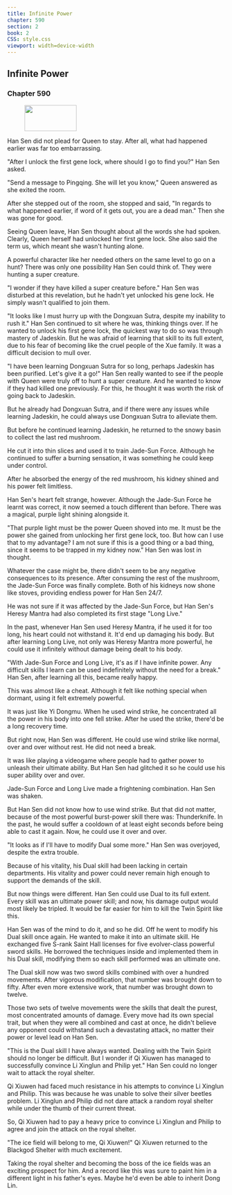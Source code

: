 ```yaml
---
title: Infinite Power
chapter: 590
section: 2
book: 2
CSS: style.css
viewport: width=device-width
---
```


## Infinite Power

### Chapter 590

<figure>
	<img src="../Images/gem.gif" alt="" id="gem" width="120" height="60" />
</figure>

Han Sen did not plead for Queen to stay. After all, what had happened earlier was far too embarrassing.

"After I unlock the first gene lock, where should I go to find you?" Han Sen asked.

"Send a message to Pingqing. She will let you know," Queen answered as she exited the room.

After she stepped out of the room, she stopped and said, "In regards to what happened earlier, if word of it gets out, you are a dead man." Then she was gone for good.

Seeing Queen leave, Han Sen thought about all the words she had spoken. Clearly, Queen herself had unlocked her first gene lock. She also said the term us, which meant she wasn't hunting alone.

A powerful character like her needed others on the same level to go on a hunt? There was only one possibility Han Sen could think of. They were hunting a super creature.

"I wonder if they have killed a super creature before." Han Sen was disturbed at this revelation, but he hadn't yet unlocked his gene lock. He simply wasn't qualified to join them.

"It looks like I must hurry up with the Dongxuan Sutra, despite my inability to rush it." Han Sen continued to sit where he was, thinking things over. If he wanted to unlock his first gene lock, the quickest way to do so was through mastery of Jadeskin. But he was afraid of learning that skill to its full extent, due to his fear of becoming like the cruel people of the Xue family. It was a difficult decision to mull over.

"I have been learning Dongxuan Sutra for so long, perhaps Jadeskin has been purified. Let's give it a go!" Han Sen really wanted to see if the people with Queen were truly off to hunt a super creature. And he wanted to know if they had killed one previously. For this, he thought it was worth the risk of going back to Jadeskin.

But he already had Dongxuan Sutra, and if there were any issues while learning Jadeskin, he could always use Dongxuan Sutra to alleviate them.

But before he continued learning Jadeskin, he returned to the snowy basin to collect the last red mushroom.

He cut it into thin slices and used it to train Jade-Sun Force. Although he continued to suffer a burning sensation, it was something he could keep under control.

After he absorbed the energy of the red mushroom, his kidney shined and his power felt limitless.

Han Sen's heart felt strange, however. Although the Jade-Sun Force he learnt was correct, it now seemed a touch different than before. There was a magical, purple light shining alongside it.

"That purple light must be the power Queen shoved into me. It must be the power she gained from unlocking her first gene lock, too. But how can I use that to my advantage? I am not sure if this is a good thing or a bad thing, since it seems to be trapped in my kidney now." Han Sen was lost in thought.

Whatever the case might be, there didn't seem to be any negative consequences to its presence. After consuming the rest of the mushroom, the Jade-Sun Force was finally complete. Both of his kidneys now shone like stoves, providing endless power for Han Sen 24/7.

He was not sure if it was affected by the Jade-Sun Force, but Han Sen's Heresy Mantra had also completed its first stage "Long Live."

In the past, whenever Han Sen used Heresy Mantra, if he used it for too long, his heart could not withstand it. It'd end up damaging his body. But after learning Long Live, not only was Heresy Mantra more powerful, he could use it infinitely without damage being dealt to his body.

"With Jade-Sun Force and Long Live, it's as if I have infinite power. Any difficult skills I learn can be used indefinitely without the need for a break." Han Sen, after learning all this, became really happy.

This was almost like a cheat. Although it felt like nothing special when dormant, using it felt extremely powerful.

It was just like Yi Dongmu. When he used wind strike, he concentrated all the power in his body into one fell strike. After he used the strike, there'd be a long recovery time.

But right now, Han Sen was different. He could use wind strike like normal, over and over without rest. He did not need a break.

It was like playing a videogame where people had to gather power to unleash their ultimate ability. But Han Sen had glitched it so he could use his super ability over and over.

Jade-Sun Force and Long Live made a frightening combination. Han Sen was shaken.

But Han Sen did not know how to use wind strike. But that did not matter, because of the most powerful burst-power skill there was: Thunderknife. In the past, he would suffer a cooldown of at least eight seconds before being able to cast it again. Now, he could use it over and over.

"It looks as if I'll have to modify Dual some more." Han Sen was overjoyed, despite the extra trouble.

Because of his vitality, his Dual skill had been lacking in certain departments. His vitality and power could never remain high enough to support the demands of the skill.

But now things were different. Han Sen could use Dual to its full extent. Every skill was an ultimate power skill; and now, his damage output would most likely be tripled. It would be far easier for him to kill the Twin Spirit like this.

Han Sen was of the mind to do it, and so he did. Off he went to modify his Dual skill once again. He wanted to make it into an ultimate skill. He exchanged five S-rank Saint Hall licenses for five evolver-class powerful sword skills. He borrowed the techniques inside and implemented them in his Dual skill, modifying them so each skill performed was an ultimate one.

The Dual skill now was two sword skills combined with over a hundred movements. After vigorous modification, that number was brought down to fifty. After even more extensive work, that number was brought down to twelve.

Those two sets of twelve movements were the skills that dealt the purest, most concentrated amounts of damage. Every move had its own special trait, but when they were all combined and cast at once, he didn't believe any opponent could withstand such a devastating attack, no matter their power or level lead on Han Sen.

"This is the Dual skill I have always wanted. Dealing with the Twin Spirit should no longer be difficult. But I wonder if Qi Xiuwen has managed to successfully convince Li Xinglun and Philip yet." Han Sen could no longer wait to attack the royal shelter.

Qi Xiuwen had faced much resistance in his attempts to convince Li Xinglun and Philip. This was because he was unable to solve their silver beetles problem. Li Xinglun and Philip did not dare attack a random royal shelter while under the thumb of their current threat.

So, Qi Xiuwen had to pay a heavy price to convince Li Xinglun and Philip to agree and join the attack on the royal shelter.

"The ice field will belong to me, Qi Xiuwen!" Qi Xiuwen returned to the Blackgod Shelter with much excitement.

Taking the royal shelter and becoming the boss of the ice fields was an exciting prospect for him. And a record like this was sure to paint him in a different light in his father's eyes. Maybe he'd even be able to inherit Dong Lin.